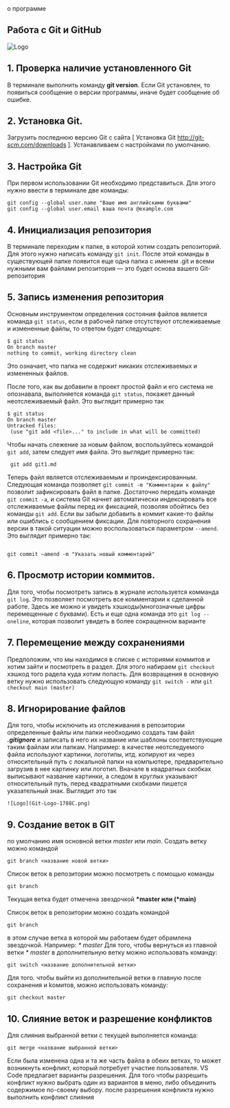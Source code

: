 о программе
## Работа с Git и GitHub 
![Logo](Git-Logo-1788C.png)
## 1. Проверка наличие установленного Git
В терминале выполнить команду **git version**. Если Git установлен, то появиться сообщение о версии программы, иначе будет сообщение об ошибке. 
## 2. Установка Git.
Загрузить последнюю версию Git с сайта [ Установка Git http://git-scm.com/downloads ]. Устанавливаем с настройками по умолчанию.

## 3. Настройка Git
При первом использовании Git необходимо представиться. Для этого нужно ввести в терминале две команды:
```
git config --global user.name "Ваше имя английскими буквами"
git config --global user.email ваша почта @example.com
```
## 4. Инициализация репозитория

В терминале переходим к папке, в которой хотим создать репозиторий. Для этого нужно написать команду `git init`. После этой команды в существующей папке появится еще одна папка с именем .git и всеми 
нужными вам файлами репозитория — это будет основа вашего Git-репозитория
## 5. Запись изменения репозитория 

Основным инструментом определения состояния файлов является команда 
``git status``, если в рабочей папке отсутствуют отслеживаемые и измененные файлы, то ответом будет следующее:
```
$ git status
On branch master
nothing to commit, working directory clean
```
Это означает, что папка не содержит никаких отслеживаемых и измененных файлов.

После того, как вы добавили в проект простой файл и его система не опознавала, выполняется команда `git status`, покажет данный неотслеживаемый файл. Это выглядит примерно так
```
$ git status
On branch master
Untracked files:
 (use "git add <file>..." to include in what will be committed)
 ```
 Чтобы начать слежение за новым файлом, воспользуйтесь командой ``git add``, затем следует имя файла. Это выглядит примерно так:
 ```
  git add git1.md 
  ```
Теперь файл является отслеживаемым и проиндексированным.
Следующая команда позволяет `git commit -m "Комментарии к файлу"` позволит зафиксировать файл в папке. Достаточно передать команде ``git commit -a``, и система Git начнет автоматически индексировать все отслеживаемые файлы перед их фиксацией, позволяя обойтись без команды 
``git add``.
Если вы забыли добавить в коммит какие-то файлы или ошиблись с сообщением фиксации. Для повторного сохранения версии в такой ситуации можно 
воспользоваться параметром ``--amend``.
Это выглядит примерно так:
```

git commit –amend -m "Указать новый комментарий"
```

## 6. Просмотр истории коммитов.

Для того, чтобы посмотреть запись в журнале используется комманда ``git log``. Это позволяет посмотреть все комментарии к сделанной работе. Здесь же можно и увидеть хэшкоды(многозначные цифры перемещенные с буквами). Есть и еще одна команда это ``git log --oneline``, которая позволит увидеть в более сокращенном варианте

## 7. Перемещение между сохранениями
Предположим, что мы находимся в списке с историями коммитов и хотим зайти и посмотреть в раздел. Для этого набираем ``git checkout`` хэшкод того радела куда хотим попасть. Для возвращения в основную ветку нужно использовать следующую команду ``git switch -`` или ``git checkout main (master)``

## 8. Игнорирование файлов
Для того, чтобы исключить из отслеживания в репозитории определенные файлы или папки необходимо создать там файл ***.gitignore***  и записать в него их название или шаблоны соответствующие таким файлам или папкам.
Например: в качестве неотследуемого файла используют картинки, логотипы, итд. копируют их через относительный путь с локальной папки на компьютере, предварительно загрузив в нее картинку или логотип. Вначале в квадратных скобках выписывают название картинки, а следом в круглых указывают относительный путь, перед квадратными скобками пишется указательный знак. Выглядит это так
```
![Logo](Git-Logo-1788C.png)
```
## 9. Создание веток в GIT
по умолчанию имя основной ветки *master* или *main*. Создать ветку можно командой
```
git branch <название новой ветки>
```
Список веток в репозитории можно посмотреть с помощью команды
```
git branch
```
Текущая ветка будет отмечена звездочкой **\*master или (\*main)**

Список веток в репозитории можно создать командой 
```
git branch
```
в этом случае ветка в которой мы работаем будет обрамлена звездочкой. Например:
*\* master*
Для того, чтобы вернуться из главной ветки *\* master* в дополнительную ветку можно использовать команду:
```
git switch <название дополнительной ветки>

```
Для того. чтобы выйти из дополнительной ветки в главную после сохранения и kомитов, можно использовать команду:
```
git checkout master
```



## 10. Слияние веток и разрешение конфликтов


Для слияния выбранной ветки с текущей выполняется команда:
```
git merge <название выбранной ветки>
```
 Если была изменена одна и та же часть файла в обеих ветках, то может возникнуть конфликт, который потребует участие пользователя. VS Code предлагает варианты разрешения.  Для того чтобы разрешить конфликт нужно выбрать один из вариантов в меню, либо объединить содержимое по-своему выбору. после разрешения конфликта нужно выполнить конфликт слияния


